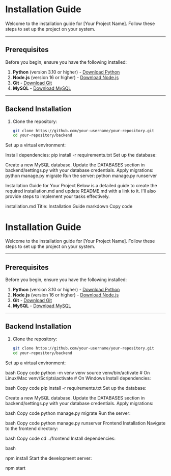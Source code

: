 # Installation Guide

Welcome to the installation guide for [Your Project Name]. Follow these steps to set up the project on your system.

---

## **Prerequisites**

Before you begin, ensure you have the following installed:
1. **Python** (version 3.10 or higher) - [Download Python](https://www.python.org/downloads/)
2. **Node.js** (version 16 or higher) - [Download Node.js](https://nodejs.org/)
3. **Git** - [Download Git](https://git-scm.com/)
4. **MySQL** - [Download MySQL](https://dev.mysql.com/downloads/)

---

## **Backend Installation**

1. Clone the repository:
   ```bash
   git clone https://github.com/your-username/your-repository.git
   cd your-repository/backend

Set up a virtual environment:


Install dependencies:
pip install -r requirements.txt
Set up the database:

Create a new MySQL database.
Update the DATABASES section in backend/settings.py with your database credentials.
Apply migrations:
python manage.py migrate
Run the server:
python manage.py runserver




Installation Guide for Your Project
Below is a detailed guide to create the required installation.md and update README.md with a link to it. I'll also provide steps to implement your tasks effectively.

installation.md
Title: Installation Guide
markdown
Copy code
# Installation Guide

Welcome to the installation guide for [Your Project Name]. Follow these steps to set up the project on your system.

---

## **Prerequisites**

Before you begin, ensure you have the following installed:
1. **Python** (version 3.10 or higher) - [Download Python](https://www.python.org/downloads/)
2. **Node.js** (version 16 or higher) - [Download Node.js](https://nodejs.org/)
3. **Git** - [Download Git](https://git-scm.com/)
4. **MySQL** - [Download MySQL](https://dev.mysql.com/downloads/)

---

## **Backend Installation**

1. Clone the repository:
   ```bash
   git clone https://github.com/your-username/your-repository.git
   cd your-repository/backend
Set up a virtual environment:

bash
Copy code
python -m venv venv
source venv/bin/activate    # On Linux/Mac
venv\Scripts\activate       # On Windows
Install dependencies:

bash
Copy code
pip install -r requirements.txt
Set up the database:

Create a new MySQL database.
Update the DATABASES section in backend/settings.py with your database credentials.
Apply migrations:

bash
Copy code
python manage.py migrate
Run the server:

bash
Copy code
python manage.py runserver
Frontend Installation
Navigate to the frontend directory:

bash
Copy code
cd ../frontend
Install dependencies:

bash

npm install
Start the development server:

npm start



